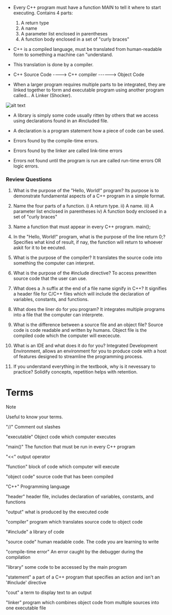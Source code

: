 - Every C++ program must have a function MAIN to tell it where to start executing. Contains 4 parts:
    1) A return type
    2) A name
    3) A parameter list enclosed in parentheses
    4) A function body enclosed in a set of "curly braces"

- C++ is a compiled language, must be translated from human-readable form to something a machine can "understand.

- This translation is done by a compiler.

- C++ Source Code ----> C++ compiler ------> Object Code

- When a larger program requires multiple parts to be integrated, they are linked together to form and executable program using another program called... A Linker (Shocker).

![alt text](https://www.tutorialspoint.com/compiler_design/images/language_processing_system.jpg)

- A library is simply some code usually ritten by others that we access using declarations found in an #included file.

- A declaration  is a program statement how a piece of code can be used.

- Errors found by the compile-time errors.

- Errors found by the linker are called link-time errors

- Errors not found until the program is run are called run-time errors OR logic errors.


### Review Questions

1) What is the purpose of the "Hello, World!" program?
Its purpose is to demonstrate fundamental aspects of a C++ program in a simple format.

2) Name the four parts of a function.
    i) A return type.
    ii) A name.
    iii) A parameter list enclosed in parentheses
    iv) A function body enclosed in a set of "curly braces"

3) Name a function that must appear in every C++ program.
main();

4) In the "Hello, World!" program, what is the purpose of the line return 0;?
Specifies what kind of result, if nay, the function will return to whoever askit for it to be eecuted.

5) What is the purpose of the compiler?
It translates the source code into something the computer can interpret.

6) What is the purpose of the #include directive?
To access prewritten source code that the user can use.

7) What does a .h suffix at the end of a file name signify in C++?
It signifies a header file for C/C++ files which will include the declaration of variables, constants, and functions.

8) What does the liner do for you program?
It integrates multiple programs into a file that the computer can interprete.

9) What is the difference between a source file and an object file?
Source code is code readable and written by humans. Object file is the compiled code which the computer will exececute.

10) What is an IDE and what does it do for you?
Integrated Development Environment, allows an environment for you to produce code with a host of features designed to streamline the programming process.

11) If you understand everything in the textbook, why is it nevessary to practice?
Solidify concepts, repetition helps with retention.

# Terms
> [!NOTE]
> Useful to know your terms.

"//" Comment out slashes

"executable" Object code which computer executes

"main()" The function that must be run in every C++ program

"<<" output operator

"function" block of code which computer will execute

"object code" source code that has been compiled

"C++" Programming language

"header" header file, includes declaration of variables, constants, and functions

"output" what is produced by the executed code

"compiler" program which translates source code to object code

"#include" a library of code

"source code" human readable code. The code you are learning to write

"compile-time error" An error caught by the debugger during the compilation

"library" some code to be accessed by the main program

"statement" a part of a C++ program that specifies an action and isn't an '#include' directive

"cout" a term to display text to an output

"linker" program which combines object code from multiple sources into one executable file